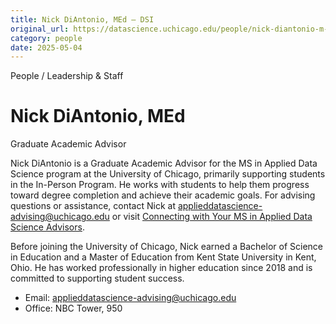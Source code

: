 ```yaml
---
title: Nick DiAntonio, MEd – DSI
original_url: https://datascience.uchicago.edu/people/nick-diantonio-m-ed
category: people
date: 2025-05-04
---
```


People / Leadership & Staff

# Nick DiAntonio, MEd

Graduate Academic Advisor

Nick DiAntonio is a Graduate Academic Advisor for the MS in Applied Data Science program at the University of Chicago, primarily supporting students in the In-Person Program. He works with students to help them progress toward degree completion and achieve their academic goals. For advising questions or assistance, contact Nick at applieddatascience-advising@uchicago.edu or visit [Connecting with Your MS in Applied Data Science Advisors](https://applieddatascience.psd.uchicago.edu/advising/).

Before joining the University of Chicago, Nick earned a Bachelor of Science in Education and a Master of Education from Kent State University in Kent, Ohio. He has worked professionally in higher education since 2018 and is committed to supporting student success.

* Email: applieddatascience-advising@uchicago.edu
* Office: NBC Tower, 950